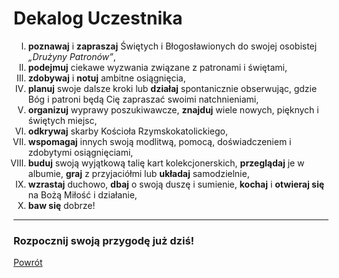 # Dekalog Uczestnika
<ol type="I">
<li><strong>poznawaj</strong> i <strong>zapraszaj</strong> Świętych i Błogosławionych do swojej osobistej <em>„Drużyny Patronów”</em>,</li>
<li><strong>podejmuj</strong> ciekawe wyzwania związane z patronami i świętami,</li>
<li><strong>zdobywaj</strong> i <strong>notuj</strong> ambitne osiągnięcia,</li>
<li><strong>planuj</strong> swoje dalsze kroki lub <strong>działaj</strong> spontanicznie obserwując, gdzie Bóg i patroni będą Cię zapraszać swoimi natchnieniami,</li>
<li><strong>organizuj</strong> wyprawy poszukiwawcze, <strong>znajduj</strong> wiele nowych, pięknych i świętych miejsc,</li>
<li><strong>odkrywaj</strong> skarby Kościoła Rzymskokatolickiego,</li>
<li><strong>wspomagaj</strong> innych swoją modlitwą, pomocą, doświadczeniem i zdobytymi osiągnięciami,</li>
<li><strong>buduj</strong> swoją wyjątkową talię kart kolekcjonerskich, <strong>przeglądaj</strong> je w albumie, <strong>graj</strong> z przyjaciółmi lub <strong>układaj</strong> samodzielnie,</li>
<li><strong>wzrastaj</strong> duchowo, <strong>dbaj</strong> o swoją duszę i sumienie, <strong>kochaj</strong> i <strong>otwieraj się</strong> na Bożą Miłość i działanie,</li>
<li><strong>baw się</strong> dobrze!</li>
</ol>

---
### <div class="colored centered">Rozpocznij swoją przygodę już dziś!</div>

[Powrót](index.md)
